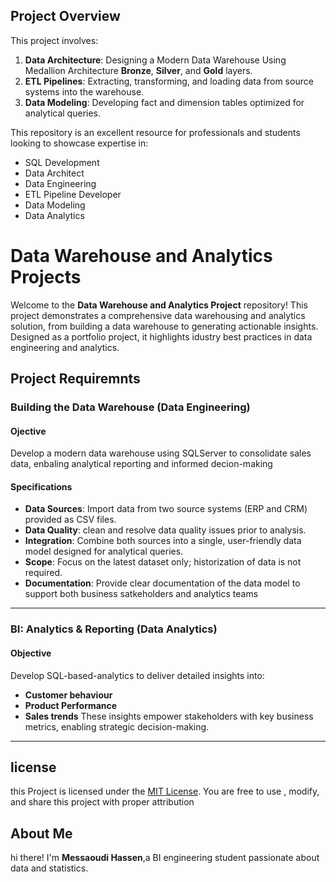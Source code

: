 
## Project Overview
This project involves:

1. **Data Architecture**: Designing a Modern Data Warehouse Using Medallion Architecture **Bronze**, **Silver**, and **Gold** layers.
2. **ETL Pipelines**: Extracting, transforming, and loading data from source systems into the warehouse.
3. **Data Modeling**: Developing fact and dimension tables optimized for analytical queries.

 This repository is an excellent resource for professionals and students looking to showcase expertise in:
- SQL Development
- Data Architect
- Data Engineering  
- ETL Pipeline Developer  
- Data Modeling  
- Data Analytics  

# Data Warehouse and Analytics Projects

Welcome to the **Data Warehouse and Analytics Project** repository!
This project demonstrates a comprehensive data warehousing and analytics solution, from building a data warehouse to generating actionable insights. Designed as a portfolio project, it highlights idustry best practices in data engineering and analytics.


## Project Requiremnts

### Building the Data Warehouse (Data Engineering)

#### Ojective
Develop a modern data warehouse using SQLServer to consolidate sales data, enbaling analytical reporting and informed decion-making 

#### Specifications
-  **Data Sources**: Import data from two source systems (ERP and CRM) provided as CSV files.
-  **Data Quality**: clean and resolve data quality issues prior to analysis.
-  **Integration**:  Combine both sources into a single, user-friendly data model designed for analytical queries.
-  **Scope**: Focus on the latest dataset only; historization of data is not required.
-  **Documentation**: Provide clear documentation of the data model to support both business satkeholders and analytics teams

  ---

  ### BI: Analytics & Reporting (Data Analytics)

  #### Objective
  Develop SQL-based-analytics to deliver detailed insights into:

  - **Customer behaviour**
  - **Product Performance**
  - **Sales trends**
These insights empower stakeholders with key business metrics, enabling strategic decision-making.

---

## license

this Project is licensed under the [MIT License](License). You are free to use , modify, and share this project with proper attribution

## About Me

hi there! I'm **Messaoudi Hassen**,a BI engineering student passionate about data and statistics.
